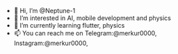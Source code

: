 - 👋 Hi, I’m @Neptune-1
- 👀 I’m interested in AI, mobile development and physics
- 🌱 I’m currently learning flutter, physics
- 📫 You can reach me on Telegram:@merkur0000, Instagram:@merkur0000, 
